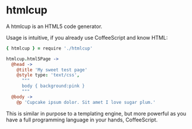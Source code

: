 htmlcup
=======

A htmlcup is an HTML5 code generator.

Usage is intuitive, if you already use CoffeeScript and know HTML:

````coffeescript
{ htmlcup } = require './htmlcup'

htmlcup.html5Page ->
  @head ->
    @title 'My sweet test page'
    @style type: 'text/css',
      """
      body { background:pink }
      """
  @body ->
    @p 'Cupcake ipsum dolor. Sit amet I love sugar plum.'
````

This is similar in purpose to a templating engine, but more powerful as you have a full programming language in your hands, CoffeeScript.

